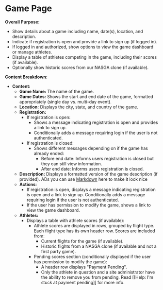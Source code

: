 # Game Page

**Overall Purpose:**

- Show details about a game including name, date(s), location, and description.
- Indicate if registration is open and provide a link to sign up (if logged in).
- If logged in and authorized, show options to view the game dashboard or manage athletes.
- Display a table of athletes competing in the game, including their scores (if available).
- Optionally show historic scores from our NASGA clone (if available).

**Content Breakdown:**

- **Content:**
    - **Game Name:** The name of the game.
    - **Game Dates:** Shows the start and end date of the game, formatted appropriately (single day vs. multi-day event).
    - **Location:** Displays the city, state, and country of the game.
    - **Registration:**
        - If registration is open:
            - Shows a message indicating registration is open and provides a link to sign up.
            - Conditionally adds a message requiring login if the user is not authenticated.
        - If registration is closed:
            - Shows different messages depending on if the game has already ended:
                - Before end date: Informs users registration is closed but they can still view information.
                - After end date: Informs users registration is closed.
    - **Description:** Displays a formatted version of the game description (if provided). ADs you can use [Markdown](https://www.markdownguide.org/basic-syntax/) here to make it look nice
    - **Actions:**
        - If registration is open, displays a message indicating registration is open and a link to sign up. Conditionally adds a message requiring login if the user is not authenticated.
        - If the user has permission to modify the game, shows a link to view the game dashboard.
    - **Athletes:**
        - Displays a table with athlete scores (if available):
            - Athlete scores are displayed in rows, grouped by flight type. Each flight type has its own header row. Scores are included from:
                - Current flights for the game (if available).
                - Historic flights from a NASGA clone (if available and not a first party game).
            - Pending scores section (conditionally displayed if the user has permission to modify the game):
                - A header row displays "Payment Pending".
                - Only the athlete in question and a site administrator have the ability to remove you from pending. Read [[Help: I'm stuck at payment pending]] for more info.
